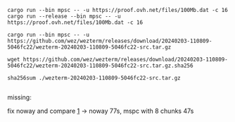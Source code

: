 

```
cargo run --bin mpsc -- -u https://proof.ovh.net/files/100Mb.dat -c 16
cargo run --release --bin mpsc -- -u https://proof.ovh.net/files/100Mb.dat -c 16
```


```
cargo run --bin mpsc -- -u https://github.com/wez/wezterm/releases/download/20240203-110809-5046fc22/wezterm-20240203-110809-5046fc22-src.tar.gz

wget https://github.com/wez/wezterm/releases/download/20240203-110809-5046fc22/wezterm-20240203-110809-5046fc22-src.tar.gz.sha256

sha256sum ./wezterm-20240203-110809-5046fc22-src.tar.gz


```
missing:

fix noway and compare [1](./notes.md#L56)
-> noway 77s, mspc with 8 chunks 47s